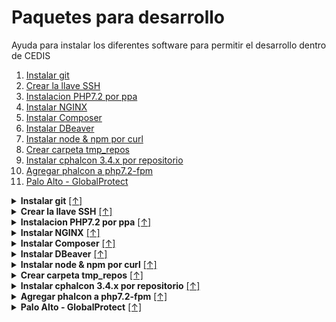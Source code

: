 <h1 id="index-page">Paquetes para desarrollo</h1>
Ayuda para instalar los diferentes software para permitir el desarrollo dentro de CEDIS

1. [Instalar git]("#git-install")
1. [Crear la llave SSH]("#ssh-create")
1. [Instalacion PHP7.2 por ppa]("#PHP72-install")
1. [Instalar NGINX]("#NGINX-install")
1. [Instalar Composer]("#Composer-install")
1. [Instalar DBeaver]("#DBeaver-install")
1. [Instalar node & npm por curl]("#nodejs-install")
1. [Crear carpeta tmp_repos]("#tmp_repos-Crear")
1. [Instalar cphalcon 3.4.x por repositorio]("#phalcon-install")
1. [Agregar phalcon a php7.2-fpm]("#phalcon-php72")
1. [Palo Alto - GlobalProtect]("#NGINX-install")

<details>
<summary>
<b >Instalar git</b>
<a id="git-install" href="#index-page">[↑]</a>
</summary>
<p>

```sh
sudo apt update; sudo apt -y upgrade;
sudo apt install git
git config --global user.email ixicaleescalante@gmail.com
git config --global user.name ixicale
```

</p>
</details>

<details>
<summary>
<b >Crear la llave SSH</b>
<a id="ssh-create" href="#index-page">[↑]</a>
</summary>
<p>

```sh
sudo apt update; sudo apt -y upgrade;
ssh-keygen
cat ~/.ssh/id_rsa.pub # agregar a github en configuraciones
```

</p>
</details>

<details>
<summary>
<b >Instalacion PHP7.2 por ppa</b>
<a id="PHP72-install" href="#index-page">[↑]</a>
</summary>
<p>

```sh
sudo apt update; sudo apt -y upgrade;
sudo add-apt-repository ppa:ondrej/php
sudo apt-get install php7.2-dev php7.2-curl php7.2-mbstring php7.2-json php7.2-fpm
ss -pl | grep php
sudo systemctl status php7.2-fpm
sudo chown -R $USER:$USER /var/www/html
echo -e "<?php\nphpinfo();\n" > /var/www/html/info.php
```

try to open php info: http://localhost/info.php

</p>
</details>

<details>
<summary>
<b >Instalar NGINX</b>
<a id="NGINX-install" href="#index-page">[↑]</a>
</summary>
<p>

```sh
sudo apt update; sudo apt -y upgrade;
sudo apt install nginx
sudo gedit /etc/nginx/nginx.conf
sudo cp /etc/nginx/nginx.conf /etc/nginx/nginx_backup_initial.conf
sudo gedit /etc/nginx/nginx.conf # descomentar 'server_tokens off' # descomentar ese contenido
sudo gedit /etc/nginx/sites-available/default # configuracion php7.2
```

```nix
location ~ \.php$ {
   include snippets/fastcgi-php.conf;

   # With php-fpm (or other unix sockets):
   fastcgi_pass unix:/var/run/php/php7.2-fpm.sock; # <- cambiar a php version usada
   # With php-cgi (or other tcp sockets):
   #fastcgi_pass 127.0.0.1:9000;
}
```

```sh
sudo ln -s /etc/nginx/sites-available/default /etc/nginx/sites-enabled/ # Crear enlace en caso de que no exista (debe existir)
sudo systemctl restart nginx
sudo nginx -t
sudo chown -R $USER:$USER /var/www/html
sudo ufw app list # verificar que exista 'Nginx Full' | 'Nginx HTTP' | 'Nginx HTTPS'
```

</p>
</details>

<details>
<summary>
<b >Instalar Composer</b>
<a id="Composer-install" href="#index-page">[↑]</a>
</summary>
<p>

```sh
sudo apt update; sudo apt -y upgrade;
sudo apt install composer
```

</p>
</details>

<details>
<summary>
<b >Instalar DBeaver</b>
<a id="DBeaver-install" href="#index-page">[↑]</a>
</summary>
<p>

```sh
sudo apt update; sudo apt -y upgrade;
sudo apt -y install openjdk-11-jdk openjdk-11-jre
java -version
wget -O - https://dbeaver.io/debs/dbeaver.gpg.key | sudo apt-key add -
echo "deb https://dbeaver.io/debs/dbeaver-ce /" | sudo tee /etc/apt/sources.list.d/dbeaver.list
sudo apt update
sudo apt -y install dbeaver-ce
apt policy dbeaver-ce
```

</p>
</details>

<details>
<summary>
<b >Instalar node & npm por curl</b>
<a id="nodejs-install" href="#index-page">[↑]</a>
</summary>
<p>

```sh
sudo apt update; sudo apt -y upgrade;
sudo apt-get -y install curl
curl -sL https://deb.nodesource.com/setup_12.x | sudo -E bash -
sudo apt install nodejs
echo -e "node\t-> $(node --version)\nnpm\t-> $(npm --version)"
```

</p>
</details>

<details>
<summary>
<b >Crear carpeta tmp_repos</b>
<a id="tmp_repos-Crear" href="#index-page">[↑]</a>
</summary>
<p>

```sh
mkdir ~/.tmp_repos
cd ~/.tmp_repos
```

</p>
</details>

<details>
<summary>
<b >Instalar cphalcon 3.4.x por repositorio</b>
<a id="phalcon-install" href="#index-page">[↑]</a>
</summary>
<p>

```sh
cd ~/.tmp_repos
sudo apt update; sudo apt -y upgrade;
git clone https://github.com/phalcon/cphalcon.git
cd cphalcon
git checkout 3.4.x
cd build
sudo apt install re2c
sudo ./install --phpize /usr/bin/phpize7.2 --php-config /usr/bin/php-config7.2
```

</p>
</details>

<details>
<summary>
<b >Agregar phalcon a php7.2-fpm</b>
<a id="phalcon-php72" href="#index-page">[↑]</a>
</summary>
<p>

```sh
sudo gedit /etc/php/7.2/fpm/conf.d/30-phalcon.ini # Agregar 'extension=phalcon.so'
echo -e "<?php\nphpinfo();\n" > /var/www/html/info.php
sudo systemctl restart php7.2-fpm.service
sudo systemctl status php7.2-fpm.service
```

</p>
</details>

<details>
<summary>
<b >Palo Alto - GlobalProtect</b>
<a id="NGINX-install" href="#index-page">[↑]</a>
</summary>
<p>

Descargar (Palace2020) https://nextcloud.palaceresorts.com/s/ASE7XNyPk7QLpBX

Descomprimir todos los `tgz` (3, verificar nombres `GlobalProtect_*`) y aplicar make con sudo

```sh
cd ~/Descargas/PanGPLinux-5.1.1-c17/GlobalProtect_tar-5.1.1.0-17;sudo make;
cd ~/Descargas/PanGPLinux-5.1.1-c17/GlobalProtect_tar_arm-5.1.1.0-17;sudo make;
cd ~/Descargas/PanGPLinux-5.1.1-c17/GlobalProtect_UI_tar-5.1.1.0-17;sudo make;
```

</p>
</details>
